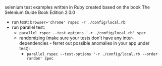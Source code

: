 selenium test examples written in Ruby created based on the book The Selenium Guide Book Edition 2.0.0

* run test: `browser='chrome' rspec -r ./config/local.rb`
* run parallel test:
 	* `parallel_rspec --test-options '-r ./config/local.rb' spec`
	* randomizing (make sure your tests don't have any inter-dependencies - ferret out possible anomalies in your app under test):
		* `parallel_rspec --test-options '-r ./config/local.rb --order random' spec`


